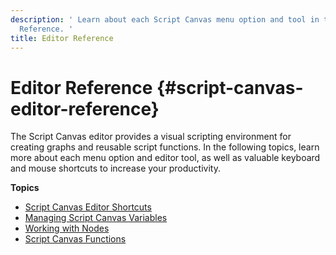 ```yaml
---
description: ' Learn about each Script Canvas menu option and tool in the Editor
  Reference. '
title: Editor Reference
---
```

# Editor Reference {#script-canvas-editor-reference}

The Script Canvas editor provides a visual scripting environment for creating graphs and reusable script functions\. In the following topics, learn more about each menu option and editor tool, as well as valuable keyboard and mouse shortcuts to increase your productivity\.

**Topics**
+ [Script Canvas Editor Shortcuts](/docs/user-guide/features/scripting/script-canvas/shortcuts.md)
+ [Managing Script Canvas Variables](/docs/user-guide/features/scripting/script-canvas/managing-variables.md)
+ [Working with Nodes](/docs/user-guide/features/scripting/script-canvas/working-with-nodes.md)
+ [Script Canvas Functions](/docs/user-guide/features/scripting/script-canvas/functions.md)